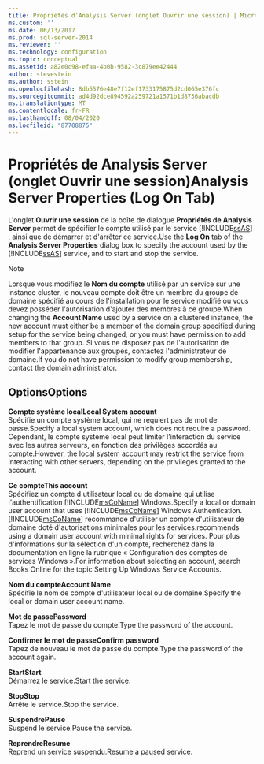 ```yaml
---
title: Propriétés d’Analysis Server (onglet Ouvrir une session) | Microsoft Docs
ms.custom: ''
ms.date: 06/13/2017
ms.prod: sql-server-2014
ms.reviewer: ''
ms.technology: configuration
ms.topic: conceptual
ms.assetid: a82e0c98-efaa-4b0b-9582-3c879ee42444
author: stevestein
ms.author: sstein
ms.openlocfilehash: 8db5576e48e7f12ef1733175875d2cd065e376fc
ms.sourcegitcommit: ad4d92dce894592a259721a1571b1d8736abacdb
ms.translationtype: MT
ms.contentlocale: fr-FR
ms.lasthandoff: 08/04/2020
ms.locfileid: "87708875"
---
```

# <a name="analysis-server-properties-log-on-tab"></a><span data-ttu-id="6420b-102">Propriétés de Analysis Server (onglet Ouvrir une session)</span><span class="sxs-lookup"><span data-stu-id="6420b-102">Analysis Server Properties (Log On Tab)</span></span>
  <span data-ttu-id="6420b-103">L'onglet **Ouvrir une session** de la boîte de dialogue **Propriétés de Analysis Server** permet de spécifier le compte utilisé par le service [!INCLUDE[ssAS](../../includes/ssas-md.md)] , ainsi que de démarrer et d'arrêter ce service.</span><span class="sxs-lookup"><span data-stu-id="6420b-103">Use the **Log On** tab of the **Analysis Server Properties** dialog box to specify the account used by the [!INCLUDE[ssAS](../../includes/ssas-md.md)] service, and to start and stop the service.</span></span>  
  
> [!NOTE]  
>  <span data-ttu-id="6420b-104">Lorsque vous modifiez le **Nom du compte** utilisé par un service sur une instance cluster, le nouveau compte doit être un membre du groupe de domaine spécifié au cours de l'installation pour le service modifié ou vous devez posséder l'autorisation d'ajouter des membres à ce groupe.</span><span class="sxs-lookup"><span data-stu-id="6420b-104">When changing the **Account Name** used by a service on a clustered instance, the new account must either be a member of the domain group specified during setup for the service being changed, or you must have permission to add members to that group.</span></span> <span data-ttu-id="6420b-105">Si vous ne disposez pas de l'autorisation de modifier l'appartenance aux groupes, contactez l'administrateur de domaine.</span><span class="sxs-lookup"><span data-stu-id="6420b-105">If you do not have permission to modify group membership, contact the domain administrator.</span></span>  
  
## <a name="options"></a><span data-ttu-id="6420b-106">Options</span><span class="sxs-lookup"><span data-stu-id="6420b-106">Options</span></span>  
 <span data-ttu-id="6420b-107">**Compte système local**</span><span class="sxs-lookup"><span data-stu-id="6420b-107">**Local System account**</span></span>  
 <span data-ttu-id="6420b-108">Spécifie un compte système local, qui ne requiert pas de mot de passe.</span><span class="sxs-lookup"><span data-stu-id="6420b-108">Specify a local system account, which does not require a password.</span></span> <span data-ttu-id="6420b-109">Cependant, le compte système local peut limiter l'interaction du service avec les autres serveurs, en fonction des privilèges accordés au compte.</span><span class="sxs-lookup"><span data-stu-id="6420b-109">However, the local system account may restrict the service from interacting with other servers, depending on the privileges granted to the account.</span></span>  
  
 <span data-ttu-id="6420b-110">**Ce compte**</span><span class="sxs-lookup"><span data-stu-id="6420b-110">**This account**</span></span>  
 <span data-ttu-id="6420b-111">Spécifiez un compte d'utilisateur local ou de domaine qui utilise l'authentification [!INCLUDE[msCoName](../../includes/msconame-md.md)] Windows.</span><span class="sxs-lookup"><span data-stu-id="6420b-111">Specify a local or domain user account that uses [!INCLUDE[msCoName](../../includes/msconame-md.md)] Windows Authentication.</span></span> [!INCLUDE[msCoName](../../includes/msconame-md.md)] <span data-ttu-id="6420b-112">recommande d'utiliser un compte d'utilisateur de domaine doté d'autorisations minimales pour les services.</span><span class="sxs-lookup"><span data-stu-id="6420b-112">recommends using a domain user account with minimal rights for services.</span></span> <span data-ttu-id="6420b-113">Pour plus d'informations sur la sélection d'un compte, recherchez dans la documentation en ligne la rubrique « Configuration des comptes de services Windows ».</span><span class="sxs-lookup"><span data-stu-id="6420b-113">For information about selecting an account, search Books Online for the topic Setting Up Windows Service Accounts.</span></span>  
  
 <span data-ttu-id="6420b-114">**Nom du compte**</span><span class="sxs-lookup"><span data-stu-id="6420b-114">**Account Name**</span></span>  
 <span data-ttu-id="6420b-115">Spécifie le nom de compte d'utilisateur local ou de domaine.</span><span class="sxs-lookup"><span data-stu-id="6420b-115">Specify the local or domain user account name.</span></span>  
  
 <span data-ttu-id="6420b-116">**Mot de passe**</span><span class="sxs-lookup"><span data-stu-id="6420b-116">**Password**</span></span>  
 <span data-ttu-id="6420b-117">Tapez le mot de passe du compte.</span><span class="sxs-lookup"><span data-stu-id="6420b-117">Type the password of the account.</span></span>  
  
 <span data-ttu-id="6420b-118">**Confirmer le mot de passe**</span><span class="sxs-lookup"><span data-stu-id="6420b-118">**Confirm password**</span></span>  
 <span data-ttu-id="6420b-119">Tapez de nouveau le mot de passe du compte.</span><span class="sxs-lookup"><span data-stu-id="6420b-119">Type the password of the account again.</span></span>  
  
 <span data-ttu-id="6420b-120">**Start**</span><span class="sxs-lookup"><span data-stu-id="6420b-120">**Start**</span></span>  
 <span data-ttu-id="6420b-121">Démarrez le service.</span><span class="sxs-lookup"><span data-stu-id="6420b-121">Start the service.</span></span>  
  
 <span data-ttu-id="6420b-122">**Stop**</span><span class="sxs-lookup"><span data-stu-id="6420b-122">**Stop**</span></span>  
 <span data-ttu-id="6420b-123">Arrête le service.</span><span class="sxs-lookup"><span data-stu-id="6420b-123">Stop the service.</span></span>  
  
 <span data-ttu-id="6420b-124">**Suspendre**</span><span class="sxs-lookup"><span data-stu-id="6420b-124">**Pause**</span></span>  
 <span data-ttu-id="6420b-125">Suspend le service.</span><span class="sxs-lookup"><span data-stu-id="6420b-125">Pause the service.</span></span>  
  
 <span data-ttu-id="6420b-126">**Reprendre**</span><span class="sxs-lookup"><span data-stu-id="6420b-126">**Resume**</span></span>  
 <span data-ttu-id="6420b-127">Reprend un service suspendu.</span><span class="sxs-lookup"><span data-stu-id="6420b-127">Resume a paused service.</span></span>  
  
  
